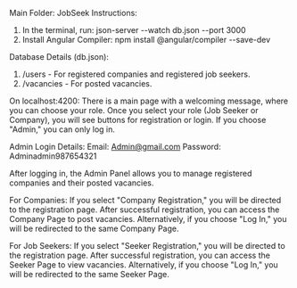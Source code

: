 Main Folder: JobSeek
Instructions:

1.	In the terminal, run:
json-server --watch db.json --port 3000
2.	Install Angular Compiler:
npm install @angular/compiler --save-dev

Database Details (db.json):
1.	/users - For registered companies and registered job seekers.
2.	/vacancies - For posted vacancies.

On localhost:4200:
There is a main page with a welcoming message, where you can choose your role.
Once you select your role (Job Seeker or Company), you will see buttons for registration or login.
If you choose "Admin," you can only log in.

Admin Login Details:
Email: Admin@gmail.com
Password: Adminadmin987654321

After logging in, the Admin Panel allows you to manage registered companies and their posted vacancies.

For Companies:
If you select "Company Registration," you will be directed to the registration page.
After successful registration, you can access the Company Page to post vacancies.
Alternatively, if you choose "Log In," you will be redirected to the same Company Page.

For Job Seekers:
If you select "Seeker Registration," you will be directed to the registration page.
After successful registration, you can access the Seeker Page to view vacancies.
Alternatively, if you choose "Log In," you will be redirected to the same Seeker Page.


